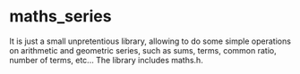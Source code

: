 # maths_series

It is just a small unpretentious library, allowing to do some simple operations on arithmetic and geometric series, such as sums, terms, common ratio, number of terms, etc...
The library includes maths.h.
